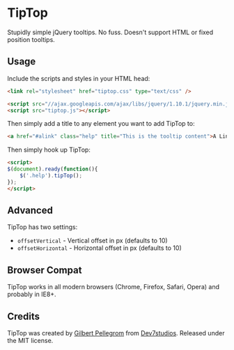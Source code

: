 TipTop
======

Stupidly simple jQuery tooltips. No fuss. Doesn't support HTML or fixed position tooltips.

Usage
-----

Include the scripts and styles in your HTML head:

```html
<link rel="stylesheet" href="tiptop.css" type="text/css" />

<script src="//ajax.googleapis.com/ajax/libs/jquery/1.10.1/jquery.min.js"></script>
<script src="tiptop.js"></script>
```

Then simply add a title to any element you want to add TipTop to:

```html
<a href="#alink" class="help" title="This is the tooltip content">A Link</a>
```

Then simply hook up TipTop:

```html
<script>
$(document).ready(function(){
	$('.help').tipTop();
});
</script>
```

Advanced
--------

TipTop has two settings:

* `offsetVertical` - Vertical offset in px (defaults to 10)
* `offsetHorizontal` - Horizontal offset in px (defaults to 10)

Browser Compat
--------------

TipTop works in all modern browsers (Chrome, Firefox, Safari, Opera) and probably in IE8+.

Credits
-------

TipTop was created by [Gilbert Pellegrom](http://gilbert.pellegrom.me) from [Dev7studios](http://dev7studios.com). Released under the MIT license.
